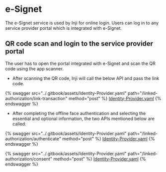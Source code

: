 # e-Signet

The e-Signet service is used by Inji for online login. Users can log in to any service provider portal which is integrated with e-Signet.

## QR code scan and login to the service provider portal

The user has to open the portal integrated with e-Signet and scan the QR code using the app scanner.

* After scanning the QR code, Inji will call the below API and pass the link code.

{% swagger src="../.gitbook/assets/Identity-Provider.yaml" path="/linked-authorization/link-transaction" method="post" %}
[Identity-Provider.yaml](../.gitbook/assets/Identity-Provider.yaml)
{% endswagger %}

* After completing the offline face authentication and selecting the essential and optional information, the two APIs mentioned below are called.

{% swagger src="../.gitbook/assets/Identity-Provider.yaml" path="/linked-authorization/authenticate" method="post" %}
[Identity-Provider.yaml](../.gitbook/assets/Identity-Provider.yaml)
{% endswagger %}

{% swagger src="../.gitbook/assets/Identity-Provider.yaml" path="/linked-authorization/consent" method="post" %}
[Identity-Provider.yaml](../.gitbook/assets/Identity-Provider.yaml)
{% endswagger %}
